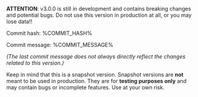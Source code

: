 **ATTENTION**: v3.0.0 is still in development and contains breaking changes and potential bugs. Do not use this version
in production at all, or you may lose data!!

Commit hash: %COMMIT_HASH%

Commit message: %COMMIT_MESSAGE%

*(The last commit message does not always directly reflect the changes related to this version.)*

Keep in mind that this is a snapshot version. Snapshot versions are **not** meant to be used in production. They are for
**testing purposes only** and may contain bugs or incomplete features. Use at your own risk.